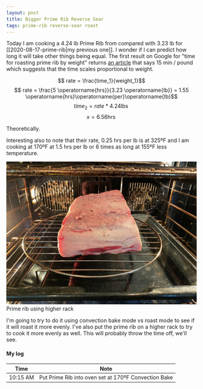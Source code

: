 ```yaml
---
layout: post
title: Bigger Prime Rib Reverse Sear
tags: prime-rib reverse-sear roast
---
```

Today I am cooking a 4.24 lb Prime Rib from compared with 3.23 lb for [[2020-08-17-prime-rib|my previous one]]. I wonder if I can predict how long it will take other things being equal. The first result on Google for "time for roasting prime rib by weight" returns [an article](https://www.today.com/food/world-s-easiest-prime-rib-roast-master-holiday-classic-t77026) that says 15 min / pound which suggests that the time scales proportional to weight.

$$ rate = \frac{time_1}{weight_1}$$
$$ rate = \frac{5 \operatorname{hrs}}{3.23 \operatorname{lb}} = 1.55 \operatorname{hrs}\operatorname{per}\operatorname{lb}$$
$$ time_2 = rate * 4.24 \operatorname{lbs}$$
$$ x = 6.56 \operatorname{hrs} $$


Theoretically.

Interesting also to note that their rate, 0.25 hrs per lb is at 325ºF and I am cooking at 170ºF at 1.5 hrs per lb or 6 times as long at 155ºF less temperature.

![Prime Rib on New Rack](/images/prime-rib-new-rack.jpeg)
Prime rib using higher rack

I'm going to try to do it using convection bake mode vs roast mode to see if it will roast it more evenly. I've also put the prime rib on a higher rack to try to cook it more evenly as well. This will probably throw the time off, we'll see.

#### My log

| Time | Note|
| --- | --- |
| 10:15 AM | Put Prime Rib into oven set at 170ºF Convection Bake